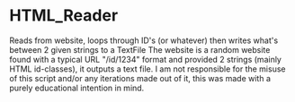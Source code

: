 # HTML_Reader
Reads from website, loops through ID's (or whatever) then writes what's between 2 given strings to a TextFile
The website is a random website found with a typical URL "/id/1234" format and provided 2 strings (mainly HTML id-classes), it outputs a text file.
I am not responsible for the misuse of this script and/or any iterations made out of it, this was made with a purely educational intention in mind.

